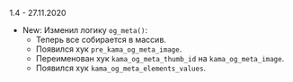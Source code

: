 1.4 - 27.11.2020
- New: Изменил логику `og_meta()`:
    - Теперь все собирается в массив. 
    - Появился хук `pre_kama_og_meta_image`. 
    - Переименован хук `kama_og_meta_thumb_id` на `kama_og_meta_image`. 
    - Появился хук `kama_og_meta_elements_values`.
